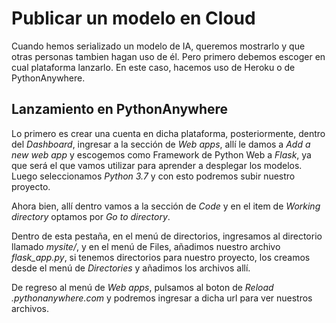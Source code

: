 # Publicar un modelo en Cloud

Cuando hemos serializado un modelo de IA, queremos mostrarlo y que otras personas tambien hagan uso de él. Pero primero debemos escoger en cual plataforma lanzarlo. En este caso, hacemos uso de Heroku o de PythonAnywhere.

## Lanzamiento en PythonAnywhere

Lo primero es crear una cuenta en dicha plataforma, posteriormente, dentro del *Dashboard*, ingresar a la sección de *Web apps*, allí le damos a *Add a new web app* y escogemos como Framework de Python Web a *Flask*, ya que será el que vamos utilizar para aprender a desplegar los modelos. Luego seleccionamos *Python 3.7* y con esto podremos subir nuestro proyecto.

Ahora bien, allí dentro vamos a la sección de *Code* y en el item de *Working directory* optamos por *Go to directory*.

Dentro de esta pestaña, en el menú de directorios, ingresamos al directorio llamado *mysite/*, y en el menú de Files, añadimos nuestro archivo *flask_app.py*, si tenemos directorios para nuestro proyecto, los creamos desde el menú de *Directories* y añadimos los archivos allí.

De regreso al menú de *Web apps*, pulsamos al boton de *Reload <nombre-user>.pythonanywhere.com* y podremos ingresar a dicha url para ver nuestros archivos.
